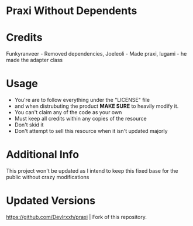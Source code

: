 # Praxi Without Dependents

# Credits
Funkyranveer - Removed dependencies, Joeleoli - Made praxi, lugami - he made the adapter class 

# Usage
- You're are to follow everything under the "LICENSE" file
- and when distrubuting the product **MAKE SURE** to heavily modify it.
- You can't claim any of the code as your own
- Must keep all credits within any copies of the resource
- Don't skid it
- Don't attempt to sell this resource when it isn't updated majorly

# Additional Info
This project won't be updated as I intend to keep this fixed base for the public without crazy modifications

# Updated Versions
https://github.com/Devlrxxh/praxi | Fork of this repository.



